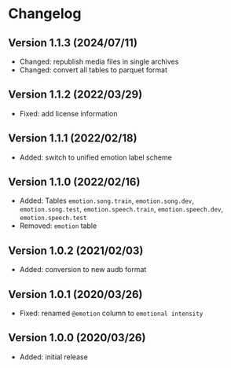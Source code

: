 Changelog
=========

Version 1.1.3 (2024/07/11)
--------------------------

* Changed: republish media files in single archives
* Changed: convert all tables to parquet format


Version 1.1.2 (2022/03/29)
--------------------------

* Fixed: add license information


Version 1.1.1 (2022/02/18)
--------------------------

* Added: switch to unified emotion label scheme


Version 1.1.0 (2022/02/16)
--------------------------

* Added: Tables `emotion.song.train`, `emotion.song.dev`, `emotion.song.test`, `emotion.speech.train`, 
`emotion.speech.dev`, `emotion.speech.test`
* Removed: `emotion` table


Version 1.0.2 (2021/02/03)
--------------------------

* Added: conversion to new audb format


Version 1.0.1 (2020/03/26)
--------------------------

* Fixed: renamed `@emotion` column to `emotional intensity`


Version 1.0.0 (2020/03/26)
--------------------------

* Added: initial release

